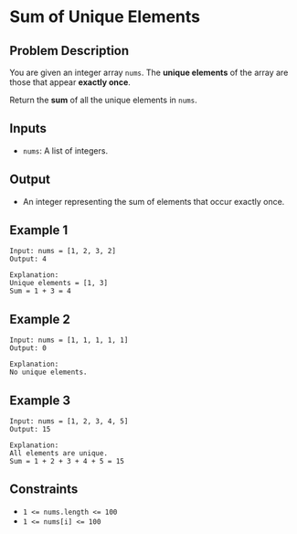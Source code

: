 # Sum of Unique Elements

## Problem Description
You are given an integer array `nums`. The **unique elements** of the array are those that appear **exactly once**.

Return the **sum** of all the unique elements in `nums`.

## Inputs
- `nums`: A list of integers.

## Output
- An integer representing the sum of elements that occur exactly once.

## Example 1
```
Input: nums = [1, 2, 3, 2]
Output: 4

Explanation:
Unique elements = [1, 3]
Sum = 1 + 3 = 4
```

## Example 2
```
Input: nums = [1, 1, 1, 1, 1]
Output: 0

Explanation:
No unique elements.
```

## Example 3
```
Input: nums = [1, 2, 3, 4, 5]
Output: 15

Explanation:
All elements are unique.
Sum = 1 + 2 + 3 + 4 + 5 = 15
```

## Constraints
- `1 <= nums.length <= 100`
- `1 <= nums[i] <= 100`
